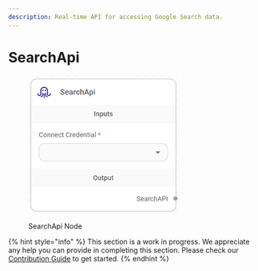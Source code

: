 ```yaml
---
description: Real-time API for accessing Google Search data.
---
```


# SearchApi

<figure><img src="../../../.gitbook/assets/image (9) (1) (1) (1) (1).png" alt="" width="304"><figcaption><p>SearchApi Node</p></figcaption></figure>

{% hint style="info" %}
This section is a work in progress. We appreciate any help you can provide in completing this section. Please check our [Contribution Guide](../../../contributing/) to get started.
{% endhint %}
